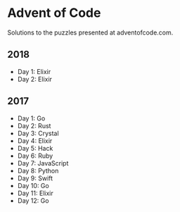 # Advent of Code

Solutions to the puzzles presented at adventofcode.com.

## 2018
* Day 1: Elixir
* Day 2: Elixir

## 2017
* Day 1: Go
* Day 2: Rust
* Day 3: Crystal
* Day 4: Elixir
* Day 5: Hack
* Day 6: Ruby
* Day 7: JavaScript
* Day 8: Python
* Day 9: Swift
* Day 10: Go
* Day 11: Elixir
* Day 12: Go